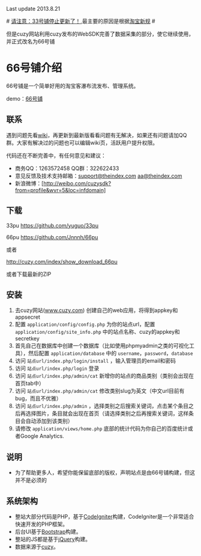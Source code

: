 Last update 2013.8.21


﻿# [请注意：33号铺停止更新了！](http://yuguo.us/weblog/33pu-stop-update/),最主要的原因是根据[淘宝新规](http://club.alimama.com/read-htm-tid-4369390.html) #

但是cuzy网站利用cuzy发布的WebSDK完善了数据采集的部分，使它继续使用，并正式改名为66号铺

# 66号铺介绍 #
66号铺是一个简单好用的淘宝客瀑布流发布、管理系统。

demo：[66号铺](http://66pu.net)

## 联系 ##
遇到问题先看[wiki](http://cuzy.com/index/show_download_66pu)，再更新到最新版看看问题有无解决，如果还有问题请加QQ群。大家有解决过的问题也可以编辑wiki页，活跃用户提升权限。

代码还在不断完善中，有任何意见和建议：

- 商务QQ：1263572458   QQ群：322622433
- 意见反馈及技术支持邮箱：support@theindex.com   aa@theindex.com
- 新浪微博：[http://weibo.com/cuzysdk?from=profile&wvr=5&loc=infdomain]

## 下载 ##

33pu https://github.com/yuguo/33pu

66pu https://github.com/Jnnnh/66pu 

或者 

http://cuzy.com/index/show_download_66pu

或者下载最新的ZIP

## 安装 ##
1. 去cuzy网站(www.cuzy.com) 创建自己的web应用，将得到appkey和appsecret
2. 配置 `application/config/config.php` 为你的站点url，配置 `application/config/site_info.php` 中的站点名称、cuzy的appkey和secretkey
3. 首先自己在数据库中创建一个数据库（比如使用phpmyadmin之类的可视化工具），然后配置 `application/database` 中的 `username`，`password`，`database`
4. 访问 `站点url/index.php/login/install` ，输入管理员的email和密码
5. 访问 `站点url/index.php/login` 登录
6. 访问 `站点url/index.php/admin/cat` 新增你的站点的商品类别（类别会出现在首页tab中）
7. 访问 `站点url/index.php/admin/cat` 修改类别slug为英文（中文url目前有bug，而且不优雅）
8. 访问 `站点url/index.php/admin` ，选择类别之后搜索关键词，点击某个条目之后再选择图片，条目就会出现在首页（请选择类别之后再搜索关键词，这样条目会自动添加到该类别）
9. 请修改 `application/views/home.php` 底部的统计代码为你自己的百度统计或者Google Analytics.

## 说明 ##
- 为了帮助更多人，希望你能保留底部的版权，声明站点是由66号铺构建，但这并不是必须的

## 系统架构 ##

- 整站大部分代码是PHP，基于[CodeIgniter](http://codeigniter.org.cn/)构建，CodeIgniter是一个非常适合快速开发的PHP框架。
- 后台UI基于[Bootstrap](http://twitter.github.com/bootstrap/)构建。
- 整站的JS都是基于[jQuery](http://jquery.com/)构建。
- 数据来源于[cuzy](http://www.cuzy.com)。

